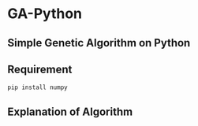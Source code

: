 # GA-Python
## Simple Genetic Algorithm on Python

## Requirement
```
pip install numpy
```

## Explanation of Algorithm

